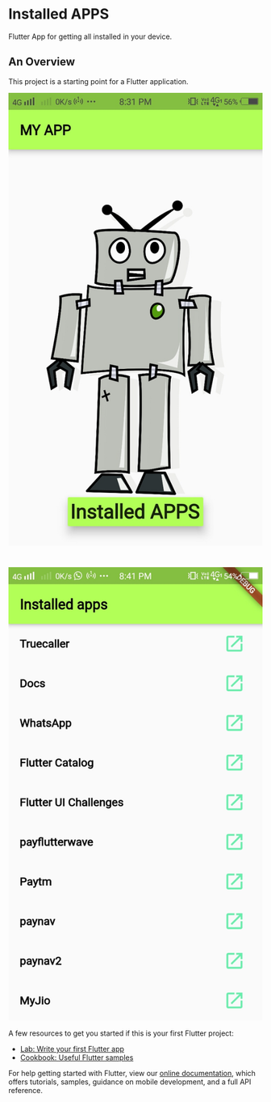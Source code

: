 # Installed APPS

Flutter App for getting all installed in your device.

## An Overview

This project is a starting point for a Flutter application.

![](assets/sendpg.jpeg)

#
![](assets/firstpg.jpeg)


A few resources to get you started if this is your first Flutter project:

- [Lab: Write your first Flutter app](https://flutter.dev/docs/get-started/codelab)
- [Cookbook: Useful Flutter samples](https://flutter.dev/docs/cookbook)

For help getting started with Flutter, view our
[online documentation](https://flutter.dev/docs), which offers tutorials,
samples, guidance on mobile development, and a full API reference.
